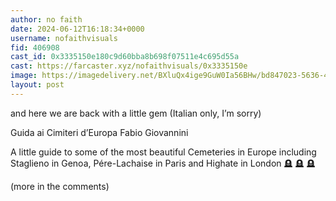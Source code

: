 ```yaml
---
author: no faith
date: 2024-06-12T16:18:34+0000
username: nofaithvisuals
fid: 406908
cast_id: 0x3335150e180c9d60bba8b698f07511e4c695d55a
cast: https://farcaster.xyz/nofaithvisuals/0x3335150e
image: https://imagedelivery.net/BXluQx4ige9GuW0Ia56BHw/bd847023-5636-4bcc-81ad-3c62c557fb00/original
layout: post
---
```


and here we are back with a little gem (Italian only, I’m sorry)

Guida ai Cimiteri d’Europa
Fabio Giovannini

A little guide to some of the most beautiful Cemeteries in Europe including Staglieno in Genoa, Pére-Lachaise in Paris and Highate in London 🪦 🪦 🪦

(more in the comments)

<img src='https://imagedelivery.net/BXluQx4ige9GuW0Ia56BHw/bd847023-5636-4bcc-81ad-3c62c557fb00/original' alt='' referrerpolicy='no-referrer'/>
